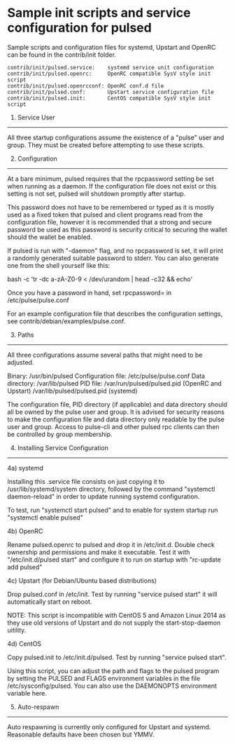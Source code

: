 Sample init scripts and service configuration for pulsed
==========================================================

Sample scripts and configuration files for systemd, Upstart and OpenRC
can be found in the contrib/init folder.

    contrib/init/pulsed.service:    systemd service unit configuration
    contrib/init/pulsed.openrc:     OpenRC compatible SysV style init script
    contrib/init/pulsed.openrcconf: OpenRC conf.d file
    contrib/init/pulsed.conf:       Upstart service configuration file
    contrib/init/pulsed.init:       CentOS compatible SysV style init script

1. Service User
---------------------------------

All three startup configurations assume the existence of a "pulse" user
and group.  They must be created before attempting to use these scripts.

2. Configuration
---------------------------------

At a bare minimum, pulsed requires that the rpcpassword setting be set
when running as a daemon.  If the configuration file does not exist or this
setting is not set, pulsed will shutdown promptly after startup.

This password does not have to be remembered or typed as it is mostly used
as a fixed token that pulsed and client programs read from the configuration
file, however it is recommended that a strong and secure password be used
as this password is security critical to securing the wallet should the
wallet be enabled.

If pulsed is run with "-daemon" flag, and no rpcpassword is set, it will
print a randomly generated suitable password to stderr.  You can also
generate one from the shell yourself like this:

bash -c 'tr -dc a-zA-Z0-9 < /dev/urandom | head -c32 && echo'

Once you have a password in hand, set rpcpassword= in /etc/pulse/pulse.conf

For an example configuration file that describes the configuration settings,
see contrib/debian/examples/pulse.conf.

3. Paths
---------------------------------

All three configurations assume several paths that might need to be adjusted.

Binary:              /usr/bin/pulsed
Configuration file:  /etc/pulse/pulse.conf
Data directory:      /var/lib/pulsed
PID file:            /var/run/pulsed/pulsed.pid (OpenRC and Upstart)
                     /var/lib/pulsed/pulsed.pid (systemd)

The configuration file, PID directory (if applicable) and data directory
should all be owned by the pulse user and group.  It is advised for security
reasons to make the configuration file and data directory only readable by the
pulse user and group.  Access to pulse-cli and other pulsed rpc clients
can then be controlled by group membership.

4. Installing Service Configuration
-----------------------------------

4a) systemd

Installing this .service file consists on just copying it to
/usr/lib/systemd/system directory, followed by the command
"systemctl daemon-reload" in order to update running systemd configuration.

To test, run "systemctl start pulsed" and to enable for system startup run
"systemctl enable pulsed"

4b) OpenRC

Rename pulsed.openrc to pulsed and drop it in /etc/init.d.  Double
check ownership and permissions and make it executable.  Test it with
"/etc/init.d/pulsed start" and configure it to run on startup with
"rc-update add pulsed"

4c) Upstart (for Debian/Ubuntu based distributions)

Drop pulsed.conf in /etc/init.  Test by running "service pulsed start"
it will automatically start on reboot.

NOTE: This script is incompatible with CentOS 5 and Amazon Linux 2014 as they
use old versions of Upstart and do not supply the start-stop-daemon uitility.

4d) CentOS

Copy pulsed.init to /etc/init.d/pulsed. Test by running "service pulsed start".

Using this script, you can adjust the path and flags to the pulsed program by
setting the PULSED and FLAGS environment variables in the file
/etc/sysconfig/pulsed. You can also use the DAEMONOPTS environment variable here.

5. Auto-respawn
-----------------------------------

Auto respawning is currently only configured for Upstart and systemd.
Reasonable defaults have been chosen but YMMV.
